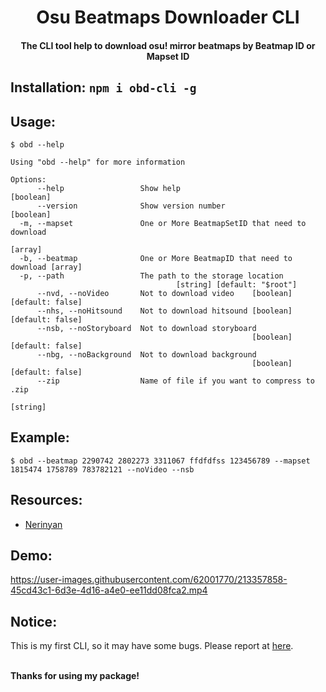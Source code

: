 <h1 align="center">Osu Beatmaps Downloader CLI</h1>
<h4 align="center">The CLI tool help to download osu! mirror beatmaps by Beatmap ID or Mapset ID</h4>

## Installation: ```npm i obd-cli -g```
## Usage:
```
$ obd --help

Using "obd --help" for more information

Options:
      --help                 Show help                                 [boolean]
      --version              Show version number                       [boolean]
  -m, --mapset               One or More BeatmapSetID that need to download
                                                                         [array]
  -b, --beatmap              One or More BeatmapID that need to download [array]
  -p, --path                 The path to the storage location
                                     [string] [default: "$root"]
      --nvd, --noVideo       Not to download video    [boolean] [default: false]
      --nhs, --noHitsound    Not to download hitsound [boolean] [default: false]
      --nsb, --noStoryboard  Not to download storyboard
                                                      [boolean] [default: false]
      --nbg, --noBackground  Not to download background
                                                      [boolean] [default: false]
      --zip                  Name of file if you want to compress to .zip
                                                                        [string]
```

## Example: 
```
$ obd --beatmap 2290742 2802273 3311067 ffdfdfss 123456789 --mapset 1815474 1758789 783782121 --noVideo --nsb
```

## Resources:
- [Nerinyan](https://nerinyan.moe/)

## Demo:

https://user-images.githubusercontent.com/62001770/213357858-45cd43c1-6d3e-4d16-a4e0-ee11dd08fca2.mp4

## Notice:
This is my first CLI, so it may have some bugs. Please report at [here](https://github.com/thanhgaming5550/obd-cli/issues).

<br>
<b>Thanks for using my package!</b>
